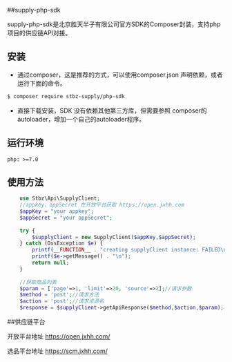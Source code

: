 ##supply-php-sdk

supply-php-sdk是北京胜天半子有限公司官方SDK的Composer封装，支持php项目的供应链API对接。

## 安装

* 通过composer，这是推荐的方式，可以使用composer.json 声明依赖，或者运行下面的命令。
```bash
$ composer require stbz-supply/php-sdk
```
* 直接下载安装，SDK 没有依赖其他第三方库，但需要参照 composer的autoloader，增加一个自己的autoloader程序。

## 运行环境

    php: >=7.0

## 使用方法

```php    
    use Stbz\Api\SupplyClient;
    //appkey、appSecret 在开放平台获取 https://open.jxhh.com
    $appKey = "your appkey"; 
    $appSecret = "your appSecret";
    
    try {
    	$supplyClient = new SupplyClient($appKey,$appSecret);
    } catch (OssException $e) {
    	printf(__FUNCTION__ . "creating supplyClient instance: FAILED\n");
    	printf($e->getMessage() . "\n");
    	return null;
    }
    
    //获取商品列表
    $param = ['page'=>1, 'limit'=>20, 'source'=>2];//请求参数
    $method = 'post';//请求方法
    $action = 'post';//请求资源名
    $response = $supplyClient->getApiResponse($method,$action,$param);
```    

##供应链平台

开放平台地址 https://open.jxhh.com/  

选品平台地址 https://scm.jxhh.com/   



